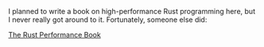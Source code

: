 I planned to write a book on high-performance Rust programming here, but I
never really got around to it.  Fortunately, someone else did:

[The Rust Performance Book](https://nnethercote.github.io/perf-book/)
